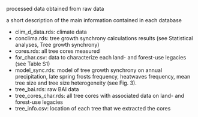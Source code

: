 processed data obtained from raw data

a short description of the main information contained in each database

- clim_d_data.rds: climate data
- conclima.rds: tree growth synchrony calculations results (see Statistical analyses, Tree growth synchrony)
- cores.rds: all tree cores measured
- for_char.csv: data to characterize each land- and forest-use legacies (see Table S1)
- model_sync.rds: model of tree growth synchrony on annual precipitation, late spring frosts frequency, 
heatwaves frequency, mean tree size and tree size heterogeneity (see Fig. 3).
- tree_bai.rds: raw BAI data
- tree_cores_char.rds: all tree cores with associated data on land- and forest-use legacies
- tree_info.csv: location of each tree that we extracted the cores 
